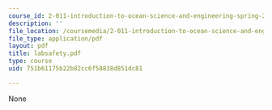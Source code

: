 ```yaml
---
course_id: 2-011-introduction-to-ocean-science-and-engineering-spring-2006
description: ''
file_location: /coursemedia/2-011-introduction-to-ocean-science-and-engineering-spring-2006/751b61175b22b82cc6f58838d851dc81_labsafety.pdf
file_type: application/pdf
layout: pdf
title: labsafety.pdf
type: course
uid: 751b61175b22b82cc6f58838d851dc81

---
```

None